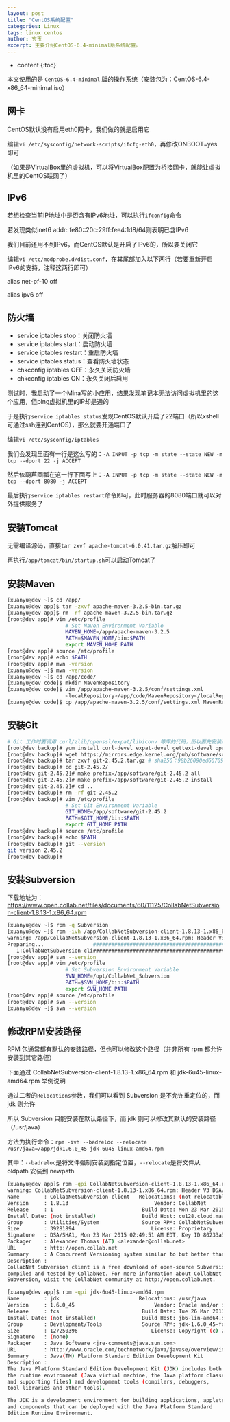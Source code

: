 ```yaml
---
layout: post
title: "CentOS系统配置"
categories: Linux
tags: linux centos
author: 玄玉
excerpt: 主要介绍CentOS-6.4-minimal版系统配置。
---
```


* content
{:toc}


本文使用的是 `CentOS-6.4-minimal` 版的操作系统（安装包为：CentOS-6.4-x86_64-minimal.iso）

## 网卡

CentOS默认没有启用eth0网卡，我们做的就是启用它

编辑`vi /etc/sysconfig/network-scripts/ifcfg-eth0`，再修改ONBOOT=yes即可

（如果是VirtualBox里的虚拟机，可以将VirtualBox配置为桥接网卡，就能让虚拟机里的CentOS联网了）

## IPv6

若想检查当前IP地址中是否含有IPv6地址，可以执行`ifconfig`命令

若发现类似inet6 addr: fe80::20c:29ff:fee4:1d8/64则表明已含IPv6

我们目前还用不到IPv6，而CentOS默认是开启了IPv6的，所以要关闭它

编辑`vi /etc/modprobe.d/dist.conf`，在其尾部加入以下两行（若要重新开启IPv6的支持，注释这两行即可）

alias net-pf-10 off

alias ipv6 off

## 防火墙

* service iptables stop：关闭防火墙
* service iptables start：启动防火墙
* service iptables restart：重启防火墙
* service iptables status：查看防火墙状态
* chkconfig iptables OFF：永久关闭防火墙
* chkconfig iptables ON：永久关闭后启用

测试时，我启动了一个Mina写的小应用，结果发现笔记本无法访问虚拟机里的这个应用，但ping虚拟机里的IP却是通的

于是执行`service iptables status`发现CentOS默认开启了22端口（所以xshell可通过ssh连到CentOS），那么就要开通端口了

编辑`vi /etc/sysconfig/iptables`

我们会发现里面有一行是这么写的：`-A INPUT -p tcp -m state --state NEW -m tcp --dport 22 -j ACCEPT`

然后依葫芦画瓢在这一行下面写上：`-A INPUT -p tcp -m state --state NEW -m tcp --dport 8080 -j ACCEPT`

最后执行`service iptables restart`命令即可，此时服务器的8080端口就可以对外提供服务了

## 安装Tomcat

无需编译源码，直接`tar zxvf apache-tomcat-6.0.41.tar.gz`解压即可

再执行`/app/tomcat/bin/startup.sh`可以启动Tomcat了

## 安装Maven

```sh
[xuanyu@dev ~]$ cd /app/
[xuanyu@dev app]$ tar -zxvf apache-maven-3.2.5-bin.tar.gz
[xuanyu@dev app]$ rm -rf apache-maven-3.2.5-bin.tar.gz
[root@dev app]# vim /etc/profile
                   # Set Maven Environment Variable
                   MAVEN_HOME=/app/apache-maven-3.2.5
                   PATH=$MAVEN_HOME/bin:$PATH
                   export MAVEN_HOME PATH
[root@dev app]# source /etc/profile
[root@dev app]# echo $PATH
[root@dev app]# mvn -version
[xuanyu@dev ~]$ mvn -version
[xuanyu@dev ~]$ cd /app/code/
[xuanyu@dev code]$ mkdir MavenRepository
[xuanyu@dev code]$ vim /app/apache-maven-3.2.5/conf/settings.xml
                   <localRepository>/app/code/MavenRepository</localRepository>
[xuanyu@dev code]$ cp /app/apache-maven-3.2.5/conf/settings.xml MavenRepository/
```

## 安装Git

```sh
# Git 工作时要调用 curl/zlib/openssl/expat/libiconv 等库的代码，所以要先安装这些依赖
[root@dev backup]# yum install curl-devel expat-devel gettext-devel openssl-devel zlib-devel gcc perl-ExtUtils-CBuilder perl-ExtUtils-MakeMaker
[root@dev backup]# wget https://mirrors.edge.kernel.org/pub/software/scm/git/git-2.45.2.tar.gz
[root@dev backup]# tar zxvf git-2.45.2.tar.gz # sha256：98b26090ed667099a3691b93698d1e213e1ded73d36a2fde7e9125fce28ba234
[root@dev backup]# cd git-2.45.2/
[root@dev git-2.45.2]# make prefix=/app/software/git-2.45.2 all
[root@dev git-2.45.2]# make prefix=/app/software/git-2.45.2 install
[root@dev git-2.45.2]# cd ..
[root@dev backup]# rm -rf git-2.45.2
[root@dev backup]# vim /etc/profile
                   # Set Git Environment Variable
                   GIT_HOME=/app/software/git-2.45.2
                   PATH=$GIT_HOME/bin:$PATH
                   export GIT_HOME PATH
[root@dev backup]# source /etc/profile
[root@dev backup]# echo $PATH
[root@dev backup]# git --version
git version 2.45.2
[root@dev backup]#
```

## 安装Subversion

下载地址为：https://www.open.collab.net/files/documents/60/11125/CollabNetSubversion-client-1.8.13-1.x86_64.rpm

```sh
[xuanyu@dev ~]$ rpm -q Subversion
[xuanyu@dev ~]$ rpm -ivh /app/CollabNetSubversion-client-1.8.13-1.x86_64.rpm
warning: /app/CollabNetSubversion-client-1.8.13-1.x86_64.rpm: Header V3 DSA/SHA1 Signature...
Preparing...                ########################################### [100%]
   1:CollabNetSubversion-cli########################################### [100%]
[root@dev app]# svn --version
[root@dev app]# vim /etc/profile
                   # Set Subversion Environment Variable
                   SVN_HOME=/opt/CollabNet_Subversion
                   PATH=$SVN_HOME/bin:$PATH
                   export SVN_HOME PATH
[root@dev app]# source /etc/profile
[root@dev app]# svn --version
[xuanyu@dev ~]$ svn --version
```

## 修改RPM安装路径

RPM 包通常都有默认的安装路径，但也可以修改这个路径（并非所有 rpm 都允许安装到其它路径）

下面通过 CollabNetSubversion-client-1.8.13-1.x86_64.rpm 和 jdk-6u45-linux-amd64.rpm 举例说明

通过二者的`Relocations`参数，我们可以看到 Subversion 是不允许重定位的，而 jdk 则允许

所以 Subversion 只能安装在默认路径下，而 jdk 则可以修改其默认的安装路径（/usr/java）

方法为执行命令：`rpm -ivh --badreloc --relocate /usr/java=/app/jdk1.6.0_45 jdk-6u45-linux-amd64.rpm`

其中：`--badreloc`是将文件强制安装到指定位置，`--relocate`是将文件从 oldpath 安装到 newpath

```sh
[xuanyu@dev app]$ rpm -qpi CollabNetSubversion-client-1.8.13-1.x86_64.rpm
warning: CollabNetSubversion-client-1.8.13-1.x86_64.rpm: Header V3 DSA/SHA1 Signature...
Name        : CollabNetSubversion-client   Relocations: (not relocatable)
Version     : 1.8.13                            Vendor: CollabNet
Release     : 1                             Build Date: Mon 23 Mar 2015 02:49:36 AM EDT
Install Date: (not installed)               Build Host: cu128.cloud.maa.collab.net
Group       : Utilities/System              Source RPM: CollabNetSubversion-client-1.8.13-1.src.rpm
Size        : 39281894                         License: Proprietary
Signature   : DSA/SHA1, Mon 23 Mar 2015 02:49:51 AM EDT, Key ID 80233a5a35bcca43
Packager    : Alexander Thomas (AT) <alexander@collab.net>
URL         : http://open.collab.net
Summary     : A Concurrent Versioning system similar to but better than CVS.
Description :
CollabNet Subversion client is a free download of open-source Subversion,
compiled and tested by CollabNet. For more information about CollabNet
Subversion, visit the CollabNet community at http://open.collab.net.
```

```sh
[xuanyu@dev app]$ rpm -qpi jdk-6u45-linux-amd64.rpm
Name        : jdk                          Relocations: /usr/java
Version     : 1.6.0_45                          Vendor: Oracle and/or its affiliates.
Release     : fcs                           Build Date: Tue 26 Mar 2013 07:54:12 PM EDT
Install Date: (not installed)               Build Host: jb6-lin-amd64.sfbay.sun.com
Group       : Development/Tools             Source RPM: jdk-1.6.0_45-fcs.src.rpm
Size        : 127250396                        License: Copyright (c) 2011, Oracle...
Signature   : (none)
Packager    : Java Software <jre-comments@java.sun.com>
URL         : http://www.oracle.com/technetwork/java/javase/overview/index.html
Summary     : Java(TM) Platform Standard Edition Development Kit
Description :
The Java Platform Standard Edition Development Kit (JDK) includes both
the runtime environment (Java virtual machine, the Java platform classes
and supporting files) and development tools (compilers, debuggers,
tool libraries and other tools).

The JDK is a development environment for building applications, applets
and components that can be deployed with the Java Platform Standard
Edition Runtime Environment.
```